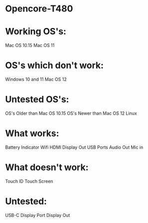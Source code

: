 # Opencore-T480

# Working OS's:

Mac OS 10.15
Mac OS 11

# OS's which don't work:

Windows 10 and 11
Mac OS 12

# Untested OS's:

OS's Older than Mac OS 10.15
OS's Newer than Mac OS 12
Linux

# What works:

Battery Indicator
Wifi
HDMI Display Out
USB Ports
Audio Out
Mic in

# What doesn't work:

Touch ID
Touch Screen

# Untested:

USB-C
Display Port Display Out
